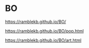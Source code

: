 # BO

https://ramblekb.github.io/BO/

https://ramblekb.github.io/BO/pop.html

https://ramblekb.github.io/BO/art.html
